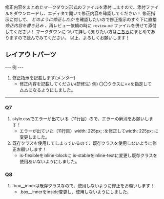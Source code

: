 修正内容をまとめたマークダウン形式のファイルを添付しますので、添付ファイルをダウンロードし、エディタで開いて修正内容を確認してください！
修正指示に対して、 *どのように修正したか* を確認したいので修正指示のすぐ下に直接 *修正内容を書き込み* 、再レビュー依頼の時に `review.md` ファイルを併せて添付してください！
マークダウンについて詳しく知りたい方は[こちら](https://giztech.gizumo-inc.work/lesson/40)にまとめてありますので読んでみてください。
以上、よろしくお願いします！

## レイアウトパーツ
--- 例 ---
1. 修正指示を記載します(メンター)
   - 修正内容を記載してください(研修生)
     例) 〇〇クラスに××を指定して△△になるようにしました。
----------

### Q7
1. style.cssでエラーが出ている（11行目）ので、エラーの解消をお願いします！
   - エラーが出ていた（11行目）width: 225px; :を修正してwidth: 225px; に変更しました。
2. 既存クラスを使用してしまっているので、既存クラスを使用しないように修正お願いします！
   - is-flexibleをinline-blockに
     is-stableをinline-textに変更し既存クラスを使用あいないようにしました。

### Q8
1. .box__innerは既存クラスなので、使用しないように修正をお願いします！
   - .box__innerをinside変更し、使用しないようにしました、